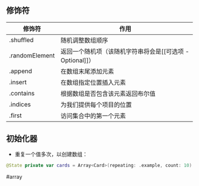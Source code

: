 ## 修饰符

| 修饰符            | 作用                                   |
| -------------- | ------------------------------------ |
| .shuffled      | 随机调整数组顺序                             |
| .randomElement | 返回一个随机项（该随机字符串将会是[[可选项 - Optional]]） |
| .append        | 在数组末尾添加元素                            |
| .insert        | 在数组指定位置插入元素                          |
| .contains      | 根据数组是否包含该元素返回布尔值                     |
| .indices       | 为我们提供每个项目的位置                         |
| .first         | 访问集合中的第一个元素                          |

## 初始化器

- 重复一个值多次，以创建数组：

```swift
@State private var cards = Array<Card>(repeating: .example, count: 10)
```

#array 